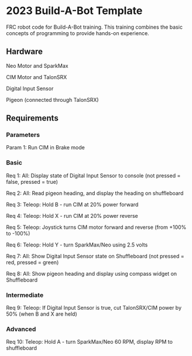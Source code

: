 # 2023 Build-A-Bot Template
FRC robot code for Build-A-Bot training. This training combines the basic concepts of programming to provide hands-on experience.

## Hardware
Neo Motor and SparkMax

CIM Motor and TalonSRX

Digital Input Sensor

Pigeon (connected through TalonSRX)

## Requirements

### Parameters
Param 1: Run CIM in Brake mode

### Basic
Req 1: All: Display state of Digital Input Sensor to console (not pressed = false, pressed = true)

Req 2: All: Read pigeon heading, and display the heading on shuffleboard

Req 3: Teleop: Hold B - run CIM at 20% power forward

Req 4: Teleop: Hold X - run CIM at 20% power reverse

Req 5: Teleop: Joystick turns CIM motor forward and reverse (from +100% to -100%)

Req 6: Teleop: Hold Y - turn SparkMax/Neo using 2.5 volts

Req 7: All: Show Digital Input Sensor state on Shuffleboard (not pressed = red, pressed = green)

Req 8: All: Show pigeon heading and display using compass widget on Shuffleboard

### Intermediate

Req 9: Teleop: If Digital Input Sensor is true, cut TalonSRX/CIM power by 50% (when B and X are held)

### Advanced

Req 10: Teleop: Hold A - turn SparkMax/Neo 60 RPM, display RPM to shuffleboard